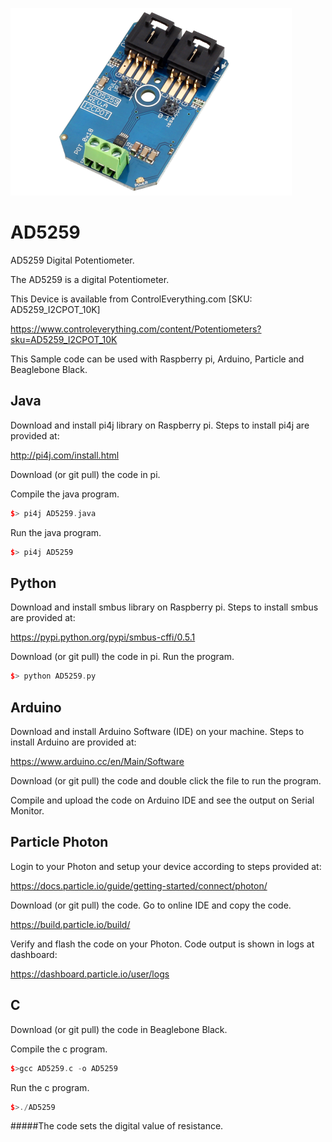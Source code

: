 [![AD5259](AD5259_I2CPOT_10K.png)](https://www.controleverything.com/content/Potentiometers?sku=AD5259_I2CPOT_10K)
# AD5259
AD5259 Digital Potentiometer.

The AD5259 is a digital Potentiometer.

This Device is available from ControlEverything.com [SKU: AD5259_I2CPOT_10K]

https://www.controleverything.com/content/Potentiometers?sku=AD5259_I2CPOT_10K

This Sample code can be used with Raspberry pi, Arduino, Particle and Beaglebone Black.

## Java
Download and install pi4j library on Raspberry pi. Steps to install pi4j are provided at:

http://pi4j.com/install.html

Download (or git pull) the code in pi.

Compile the java program.
```cpp
$> pi4j AD5259.java
```

Run the java program.
```cpp
$> pi4j AD5259
```

## Python
Download and install smbus library on Raspberry pi. Steps to install smbus are provided at:

https://pypi.python.org/pypi/smbus-cffi/0.5.1

Download (or git pull) the code in pi. Run the program.

```cpp
$> python AD5259.py
```

## Arduino
Download and install Arduino Software (IDE) on your machine. Steps to install Arduino are provided at:

https://www.arduino.cc/en/Main/Software

Download (or git pull) the code and double click the file to run the program.

Compile and upload the code on Arduino IDE and see the output on Serial Monitor.


## Particle Photon

Login to your Photon and setup your device according to steps provided at:

https://docs.particle.io/guide/getting-started/connect/photon/

Download (or git pull) the code. Go to online IDE and copy the code.

https://build.particle.io/build/

Verify and flash the code on your Photon. Code output is shown in logs at dashboard:

https://dashboard.particle.io/user/logs


## C
Download (or git pull) the code in Beaglebone Black.

Compile the c program.
```cpp
$>gcc AD5259.c -o AD5259
```
Run the c program.
```cpp
$>./AD5259
```
#####The code sets the digital value of resistance.

